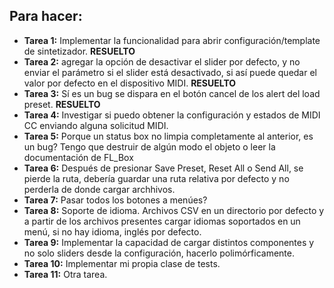 ## Para hacer:

* **Tarea 1:** Implementar la funcionalidad para abrir configuración/template de sintetizador. **RESUELTO**
* **Tarea 2:** agregar la opción de desactivar el slider por defecto, y no enviar el parámetro si el slider está desactivado, si así puede quedar el valor por defecto en el dispositivo MIDI. **RESUELTO**
* **Tarea 3:** Sí es un bug se dispara en el botón cancel de los alert del load preset. **RESUELTO**
* **Tarea 4:** Investigar si puedo obtener la configuración y estados de MIDI CC enviando alguna solicitud MIDI.
* **Tarea 5:** Porque un status box no limpia completamente al anterior, es un bug? Tengo que destruir de algún modo el objeto o leer la documentación de FL_Box
* **Tarea 6:** Después de presionar Save Preset, Reset All o Send All, se pierde la ruta, debería guardar una ruta relativa por defecto y no perderla de donde cargar archhivos. 
* **Tarea 7:** Pasar todos los botones a menúes? 
* **Tarea 8:** Soporte de idioma. Archivos CSV en un directorio por defecto y a partir de los archivos presentes cargar idiomas soportados en un menú, si no hay idioma, inglés por defecto. 
* **Tarea 9:** Implementar la capacidad de cargar distintos componentes y no solo sliders desde la configuración, hacerlo polimórficamente.
* **Tarea 10:** Implementar mi propia clase de tests.
* **Tarea 11:** Otra tarea.